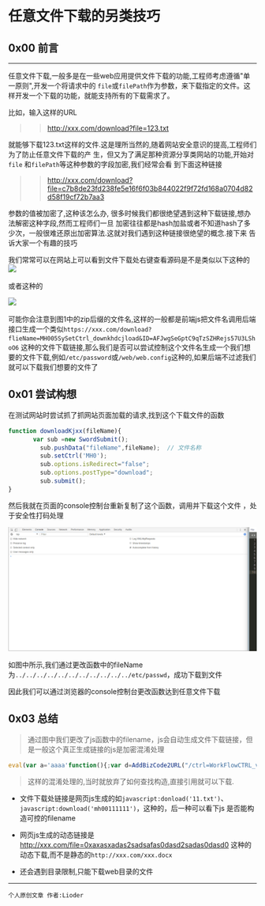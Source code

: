 # 任意文件下载的另类技巧

## 0x00 前言
-------------------------------
任意文件下载,一般多是在一些web应用提供文件下载的功能,工程师考虑遵循"单一原则",开发一个将请求中的
`file`或`filePath`作为参数，来下载指定的文件。这样开发一个下载的功能，就能支持所有的下载需求了。

比如，输入这样的URL

>>http://xxx.com/download?file=123.txt

就能够下载123.txt这样的文件.这是理所当然的,随着网站安全意识的提高,工程师们为了防止任意文件下载的产
生，但又为了满足那种资源分享类网站的功能,开始对`file` 和`filePath`等这种参数的字段加密,我们经常会看
到下面这种链接

>>http://xxx.com/download?file=c7b8de23fd238fe5e16f6f03b844022f9f72fd168a0704d82d58f19cf72b7aa3

参数的值被加密了,这种该怎么办, 很多时候我们都很绝望遇到这种下载链接,想办法解密这种字段,然而工程师们一旦
加密往往都是hash加盐或者不知道hash了多少次，一般很难还原出加密算法.这就对我们遇到这种链接很绝望的概念.接下来
告诉大家一个有趣的技巧

我们常常可以在网站上可以看到文件下载处右键查看源码是不是类似以下这种的
![](http://image.3001.net/images/20180527/15274058072245.png!small)

或者这种的

![](http://image.3001.net/images/20180527/15274031385788.png)

可能你会注意到图1中的zip后缀的文件名,这样的一般都是前端js把文件名调用后端接口生成一个类似`https://xxx.com/download?flieName=MH005SySetCtrl_downkhdcjload&ID=AFJwgSeGptC9qTzSZHRejs57U3LShoO6`
这种的文件下载链接,那么我们是否可以尝试控制这个文件名生成一个我们想要的文件下载,例如`/etc/password`或`/web/web.config`这种的,如果后端不过滤我们就可以下载我们想要的文件了

## 0x01 尝试构想

在测试网站时尝试抓了抓网站页面加载的请求,找到这个下载文件的函数

``` javascript
function downloadKjxx(fileName){
       var sub =new SwordSubmit();
         sub.pushData("fileName",fileName);  // 文件名称
		 sub.setCtrl('MH0');
		 sub.options.isRedirect="false";
		 sub.options.postType="download"; 
		 sub.submit();
}
```
然后我就在页面的console控制台重新复制了这个函数，调用并下载这个文件 ，处于安全性打码处理

![](https://github.com/LiodAir/images/blob/master/te/aaaaaaa.gif?raw=true)

如图中所示,我们通过更改函数中的fileName为`../../../../../../../../../../../etc/passwd`，成功下载到文件

因此我们可以通过浏览器的console控制台更改函数达到任意文件下载

## 0x03 总结

>通过图中我们更改了js函数中的filename，js会自动生成文件下载链接，但是一般这个真正生成链接的js是加密混淆处理

``` javascript
eval(var a='aaaa'function(){;var d=AddBizCode2URL("/ctrl=WorkFlowCTRL_viewBackReason&workItemId="+c);swordAlertIframe(d,b,null)}}..............此处省略几百行.................);

```
>这样的混淆处理的,当时就放弃了如何查找构造,直接引用就可以下载.

* 文件下载处链接是网页js生成的如`javascript:donload('11.txt')`、`javascript:download('mh00111111')`，这种的，后一种可以看下js
是否能构造可控的filename

* 网页js生成的动态链接是[](http://xxx.com/file=0xaxasxadas2sadsafas0dasd2sadas0dasd0)http://xxx.com/file=0xaxasxadas2sadsafas0dasd2sadas0dasd0 这种的动态下载,而不是静态的`http://xxx.com/xxx.docx`

* 还会遇到目录限制,只能下载web目录的文件

----------------------------------------------------------
`个人原创文章 作者:Lioder`
